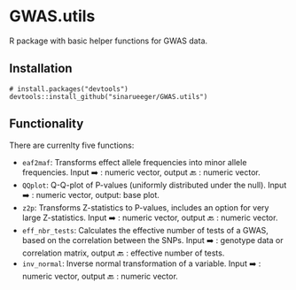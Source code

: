 
# GWAS.utils

R package with basic helper functions for GWAS data. 

## Installation

```
# install.packages("devtools")
devtools::install_github("sinarueeger/GWAS.utils")
```

## Functionality

There are currenlty five functions: 

- `eaf2maf`: Transforms effect allele frequencies into minor allele frequencies. Input ➡️ : numeric vector, output 🔙 : numeric vector. 
- `QQplot`: Q-Q-plot of P-values (uniformly distributed under the null). Input ➡️ : numeric vector, output: base plot. 
- `z2p`: Transforms Z-statistics to P-values, includes an option for very large Z-statistics. Input ➡️ : numeric vector, output 🔙 : numeric vector. 
- `eff_nbr_tests`: Calculates the effective number of tests of a GWAS, based on the correlation between the SNPs. Input ➡️ : genotype data or correlation matrix, output 🔙 : effective number of tests. 
- `inv_normal`: Inverse normal transformation of a variable. Input ➡️ : numeric vector, output 🔙 : numeric vector.
